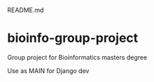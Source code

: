 README.md
# bioinfo-group-project
Group project for Bioinformatics masters degree

Use as MAIN for Django dev
